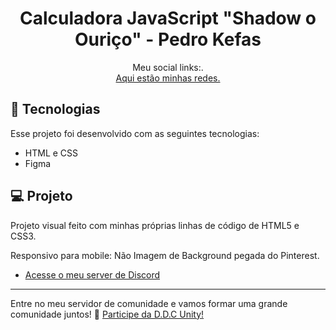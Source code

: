 <h1 align="center"> Calculadora JavaScript "Shadow o Ouriço" - Pedro Kefas </h1>

<p align="center">
Meu social links:. <br/>
<a href="https://pedro-kefas.github.io/social-links/">Aqui estão minhas redes.</a>
</p>


## 🚀 Tecnologias

Esse projeto foi desenvolvido com as seguintes tecnologias:

- HTML e CSS
- Figma

## 💻 Projeto

Projeto visual feito com minhas próprias linhas de código de HTML5 e CSS3.

Responsivo para mobile: Não
Imagem de Background pegada do Pinterest.

- [Acesse o meu server de Discord](https://discord.gg/Uk8Qgtwgqs)

---

Entre no meu servidor de comunidade e vamos formar uma grande comunidade juntos! :wave: [Participe da D.D.C Unity!](https://discord.gg/Uk8Qgtwgqs)